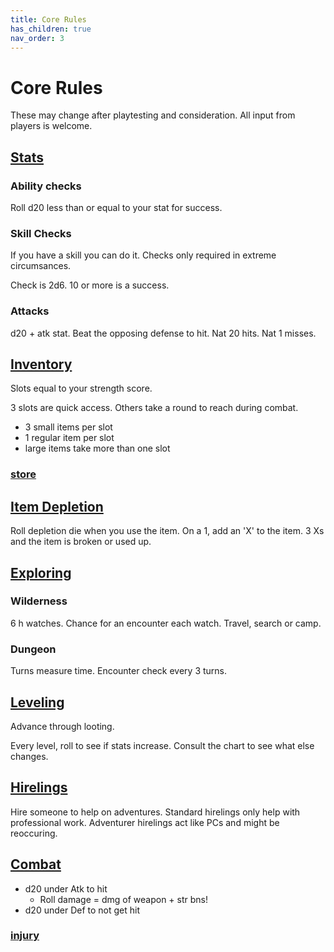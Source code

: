 ```yaml
---
title: Core Rules
has_children: true
nav_order: 3
---
```


# Core Rules

These may change after playtesting and consideration. 
All input from players is welcome.

## [Stats](stats.md)

### Ability checks

Roll d20 less than or equal to your stat for success.

### Skill Checks

If you have a skill you can do it. 
Checks only required in extreme circumsances.

Check is 2d6. 10 or more is a success. 

### Attacks

d20 + atk stat. Beat the opposing defense to hit.
Nat 20 hits.
Nat 1 misses.

## [Inventory](inventory.md)

Slots equal to your strength score.

3 slots are quick access. Others take a round to reach during combat.

- 3 small items per slot
- 1 regular item per slot
- large items take more than one slot

### [store](../store.md)

## [Item Depletion](depletion.md)

Roll depletion die when you use the item.
On a 1, add an 'X' to the item. 
3 Xs and the item is broken or used up.

## [Exploring](exploration.md)

### Wilderness

6 h watches. 
Chance for an encounter each watch. 
Travel, search or camp.

### Dungeon

Turns measure time. Encounter check every 3 turns. 

## [Leveling](level.md)

Advance through looting.

Every level, roll to see if stats increase. 
Consult the chart to see what else changes.

## [Hirelings](hirelings.md)

Hire someone to help on adventures.
Standard hirelings only help with professional work. 
Adventurer hirelings act like PCs and might be reoccuring.

## [Combat](combat.md)
    
- d20 under Atk to hit
    - Roll damage = dmg of weapon + str bns!
- d20 under Def to not get hit

### [injury](DeathDismemberment.md)


